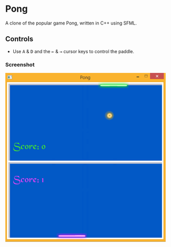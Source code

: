 # Pong
A clone of the popular game Pong, written in C++ using SFML.

## Controls
* Use <kbd>A</kbd> & <kbd>D</kbd> and the <kbd>&larr;</kbd> & <kbd>&rarr;</kbd> cursor keys to control the paddle.

### Screenshot

![Pong-Game](Textures/screenshot.png)
